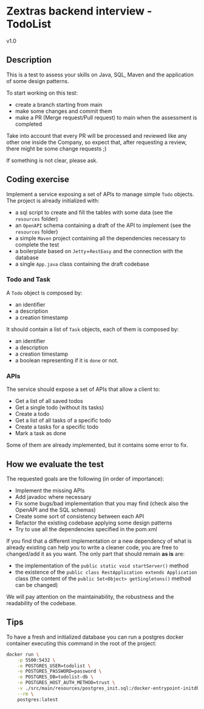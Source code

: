 # Zextras backend interview - TodoList

v1.0

## Description
This is a test to assess your skills on Java, SQL, Maven and the application of some design patterns.

To start working on this test:
 - create a branch starting from main
 - make some changes and commit them 
 - make a PR (Merge request/Pull request) to main when the assessment is completed

Take into account that every PR will be processed and reviewed like any other one inside the Company,
so expect that, after requesting a review, there might be some change requests ;)

If something is not clear, please ask.


## Coding exercise
Implement a service exposing a set of APIs to manage simple `Todo` objects.
The project is already initialized with:
- a sql script to create and fill the tables with some data (see the `resources` folder)
- an `OpenAPI` schema containing a draft of the API to implement (see the `resources` folder)
- a simple `Maven` project containing all the dependencies necessary to complete the test
- a boilerplate based on `Jetty`+`RestEasy` and the connection with the database 
- a single `App.java` class containing the draft codebase

### Todo and Task
A `Todo` object is composed by:
 - an identifier
 - a description
 - a creation timestamp

It should contain a list of `Task` objects, each of them is composed by:
 - an identifier
 - a description
 - a creation timestamp
 - a boolean representing if it is `done` or not.

### APIs
The service should expose a set of APIs that allow a client to:
 - Get a list of all saved todos
 - Get a single todo (without its tasks)
 - Create a todo
 - Get a list of all tasks of a specific todo
 - Create a tasks for a specific todo
 - Mark a task as done

Some of them are already implemented, but it contains some error to fix.


## How we evaluate the test
The requested goals are the following (in order of importance):
 - Implement the missing APIs
 - Add javadoc where necessary
 - Fix some bugs/bad implementation that you may find (check also the OpenAPI and the SQL schemas)
 - Create some sort of consistency between each API
 - Refactor the existing codebase applying some design patterns
 - Try to use all the dependencies specified in the pom.xml

If you find that a different implementation or a new dependency of what is already existing can help 
you to write a cleaner code, you are free to changed/add it as you want. The only part that should 
remain __as is__ are:
 - the implementation of the `public static void startServer()` method
 - the existence of the `public class RestApplication extends Application` class 
   (the content of the `public Set<Object> getSingletons()` method can be changed)

We will pay attention on the maintainability, the robustness and the readability of the codebase.


## Tips
To have a fresh and initialized database you can run a postgres docker container executing this 
command in the root of the project:

```bash
docker run \
    -p 5500:5432 \
    -e POSTGRES_USER=todolist \
    -e POSTGRES_PASSWORD=password \
    -e POSTGRES_DB=todolist-db \
    -e POSTGRES_HOST_AUTH_METHOD=trust \
    -v ./src/main/resources/postgres_init.sql:/docker-entrypoint-initdb.d/create_tables.sql \
    --rm \
    postgres:latest
```

